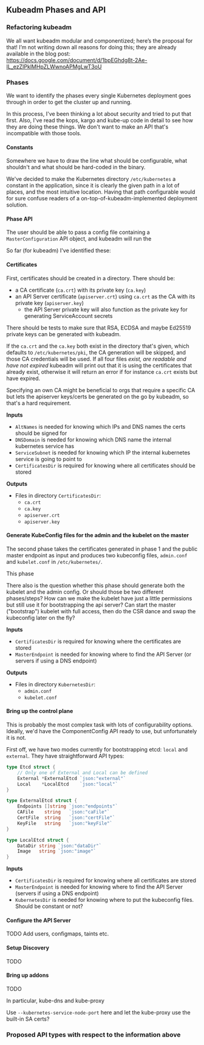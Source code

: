 ## Kubeadm Phases and API

### Refactoring kubeadm
We all want kubeadm modular and componentized; here’s the proposal for that!
I’m not writing down all reasons for doing this; they are already available in the blog post: https://docs.google.com/document/d/1bpEGhdg8t-2Ae-IL_ezZIPklMHpZLWwnoAPMgLwT3oU

### Phases
We want to identify the phases every single Kubernetes deployment goes through in order to get the cluster up and running.

In this process, I've been thinking a lot about security and tried to put that first. Also, I've read the 
kops, kargo and kube-up code in detail to see how they are doing these things. We don't want to make an API that's incompatible with those tools.

#### Constants

Somewhere we have to draw the line what should be configurable, what shouldn't and what should be hard-coded in the binary.

We've decided to make the Kubernetes directory `/etc/kubernetes` a constant in the application, since it is clearly the given path in a lot of places,
and the most intuitive location. Having that path configurable would for sure confuse readers of a on-top-of-kubeadm-implemented deployment solution.

#### Phase API

The user should be able to pass a config file containing a `MasterConfiguration` API object, and kubeadm will run the 


So far (for kubeadm) I've identified these:

#### Certificates

First, certificates should be created in a directory.
There should be:
 - a CA certificate (`ca.crt`) with its private key (`ca.key`)
 - an API Server certificate (`apiserver.crt`) using `ca.crt` as the CA with its private key (`apiserver.key`)
   - the API Server private key will also function as the private key for generating ServiceAccount secrets

There should be tests to make sure that RSA, ECDSA and maybe Ed25519 private keys can be generated with kubeadm.

If the `ca.crt` and the `ca.key` both exist in the directory that's given, which defaults to `/etc/kubernetes/pki`,
the CA generation will be skipped, and those CA credentials will be used. If all four files _exist, are readable and have not expired_
kubeadm will print out that it is using the certificates that already exist, otherwise it will return an error if for instance 
`ca.crt` exists but have expired.

Specifying an own CA might be beneficial to orgs that require a specific CA but lets the apiserver keys/certs be generated on the go by kubeadm,
so that's a hard requirement.

**Inputs**
 - `AltNames` is needed for knowing which IPs and DNS names the certs should be signed for
 - `DNSDomain` is needed for knowing which DNS name the internal kubernetes service has
 - `ServiceSubnet` is needed for knowing which IP the internal kubernetes service is going to point to
 - `CertificatesDir` is required for knowing where all certificates should be stored

**Outputs**
 - Files in directory `CertificatesDir`:
   - `ca.crt`
   - `ca.key`
   - `apiserver.crt`
   - `apiserver.key`

#### Generate KubeConfig files for the admin and the kubelet on the master

The second phase takes the certificates generated in phase 1 and the public master endpoint as input and produces two kubeconfig files,
`admin.conf` and `kubelet.conf` in `/etc/kubernetes/`.

This phase 

There also is the question whether this phase should generate both the kubelet and the admin config. Or should those be two different phases/steps?
How can we make the kubelet have just a little permissions but still use it for bootstrapping the api server? Can start the master ("bootstrap") kubelet with full access, 
then do the CSR dance and swap the kubeconfig later on the fly?

**Inputs**
 - `CertificatesDir` is required for knowing where the certificates are stored
 - `MasterEndpoint` is needed for knowing where to find the API Server (or servers if using a DNS endpoint)

**Outputs**
 - Files in directory `KubernetesDir`:
   - `admin.conf`
   - `kubelet.conf`

#### Bring up the control plane

This is probably the most complex task with lots of configurability options.
Ideally, we'd have the ComponentConfig API ready to use, but unfortunately it is not.

First off, we have two modes currently for bootstrapping etcd: `local` and `external`.
They have straightforward API types:

```go
type Etcd struct {
	// Only one of External and Local can be defined
	External *ExternalEtcd `json:"external"`
	Local    *LocalEtcd    `json:"local"`
}

type ExternalEtcd struct {
	Endpoints []string `json:"endpoints"`
	CAFile    string   `json:"caFile"`
	CertFile  string   `json:"certFile"`
	KeyFile   string   `json:"keyFile"`
}

type LocalEtcd struct {
	DataDir string `json:"dataDir"`
	Image   string `json:"image"`
}
```

**Inputs**
 - `CertificatesDir` is required for knowing where all certificates are stored
 - `MasterEndpoint` is needed for knowing where to find the API Server (servers if using a DNS endpoint)
 - `KubernetesDir` is needed for knowing where to put the kubeconfig files. Should be constant or not?

#### Configure the API Server

TODO
Add users, configmaps, taints etc.

#### Setup Discovery

TODO

#### Bring up addons

TODO

In particular, kube-dns and kube-proxy

Use `--kubernetes-service-node-port` here and let the kube-proxy use the built-in SA certs?


### Proposed API types with respect to the information above

